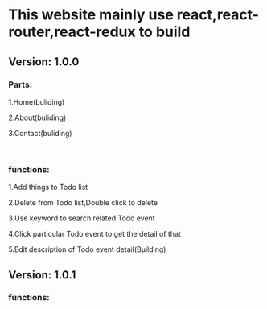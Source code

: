 <h1>This website mainly use react,react-router,react-redux to build</h1>
<h2>Version: 1.0.0</h2>

<h3>Parts:</h3>
<p>1.Home(buliding)</p>
<p>2.About(buliding)</p>
<p>3.Contact(buliding)</p>
<br/>
<h3>functions:</h3>
<p>1.Add things to Todo list</p>
<p>2.Delete from Todo list,Double click to delete</p>
<p>3.Use keyword to search related Todo event</p>
<p>4.Click particular Todo event to get the detail of that</p>
<p>5.Edit description of Todo event detail(Building)</p>

<h2>Version: 1.0.1</h2>

<h3>functions:</h3>
